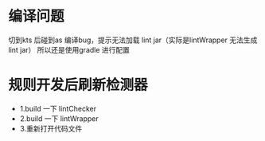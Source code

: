 # 编译问题

切到kts 后碰到as 编译bug，提示无法加载 lint jar（实际是lintWrapper 无法生成 lint jar）
所以还是使用gradle 进行配置

# 规则开发后刷新检测器

* 1.build 一下 lintChecker
* 2.build 一下 lintWrapper
* 3.重新打开代码文件